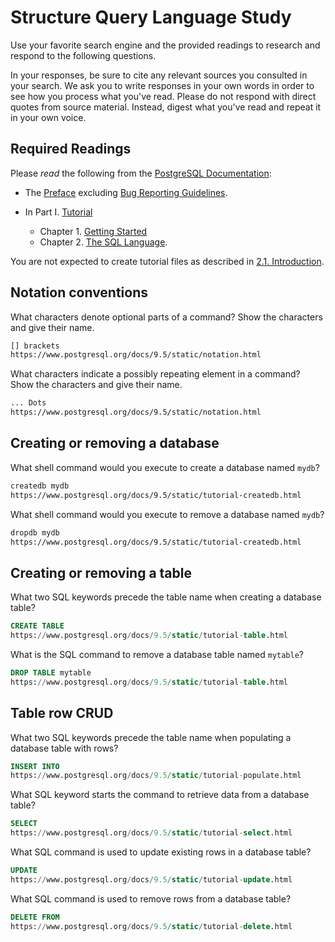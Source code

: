# Structure Query Language Study

Use your favorite search engine and the provided readings to research and
respond to the following questions.

In your responses, be sure to cite any relevant sources you consulted in your
search. We ask you to write responses in your own words in order to see how you
process what you've read. Please do not respond with direct quotes from source
material. Instead, digest what you've read and repeat it in your own voice.

## Required Readings

Please _read_ the following from the [PostgreSQL
Documentation](http://www.postgresql.org/docs/9.5/static/index.html):

-   The [Preface](http://www.postgresql.org/docs/9.5/static/preface.html)
excluding [Bug Reporting
Guidelines](http://www.postgresql.org/docs/9.5/static/bug-reporting.html).
-   In Part I. [Tutorial](http://www.postgresql.org/docs/9.5/static/tutorial.html)

    -   Chapter 1. [Getting Started](http://www.postgresql.org/docs/9.5/static/tutorial-start.html)
    -   Chapter 2. [The SQL Language](http://www.postgresql.org/docs/9.5/static/tutorial-sql.html).

You are not expected to create tutorial files as described in [2.1.
Introduction](http://www.postgresql.org/docs/9.5/static/tutorial-sql-intro.html).

## Notation conventions

What characters denote optional parts of a command?
Show the characters and give their name.

```md
[] brackets
https://www.postgresql.org/docs/9.5/static/notation.html
```

What characters indicate a possibly repeating element in a command?
Show the characters and give their name.

```md
... Dots
https://www.postgresql.org/docs/9.5/static/notation.html
```

## Creating or removing a database

What shell command would you execute to create a database named `mydb`?

```sh
createdb mydb
https://www.postgresql.org/docs/9.5/static/tutorial-createdb.html
```

What shell command would you execute to remove a database named `mydb`?

```sh
dropdb mydb
https://www.postgresql.org/docs/9.5/static/tutorial-createdb.html
```

## Creating or removing a table

What two SQL keywords precede the table name when creating a database table?

```sql
CREATE TABLE
https://www.postgresql.org/docs/9.5/static/tutorial-table.html
```

What is the SQL command to remove a database table named `mytable`?

```sql
DROP TABLE mytable
https://www.postgresql.org/docs/9.5/static/tutorial-table.html
```

## Table row CRUD

What two SQL keywords precede the table name when populating
a database table with rows?

```sql
INSERT INTO
https://www.postgresql.org/docs/9.5/static/tutorial-populate.html
```

What SQL keyword starts the command to retrieve data from a database table?

```sql
SELECT
https://www.postgresql.org/docs/9.5/static/tutorial-select.html
```

What SQL command is used to update existing rows in a database table?

```sql
UPDATE
https://www.postgresql.org/docs/9.5/static/tutorial-update.html
```

What SQL command is used to remove rows from a database table?

```sql
DELETE FROM
https://www.postgresql.org/docs/9.5/static/tutorial-delete.html
```
